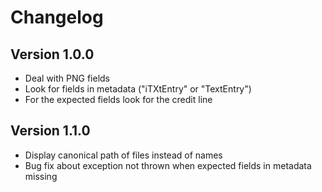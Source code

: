 # Changelog

## Version 1.0.0

* Deal with PNG fields
* Look for fields in metadata ("iTXtEntry" or "TextEntry")
* For the expected fields look for the credit line

## Version 1.1.0

* Display canonical path of files instead of names
* Bug fix about exception not thrown when expected fields in metadata missing
